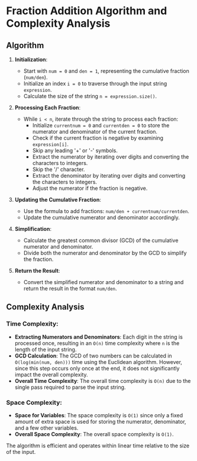 # Fraction Addition Algorithm and Complexity Analysis

## Algorithm

1. **Initialization**:
   - Start with `num = 0` and `den = 1`, representing the cumulative fraction (`num/den`).
   - Initialize an index `i = 0` to traverse through the input string `expression`.
   - Calculate the size of the string `n = expression.size()`.

2. **Processing Each Fraction**:
   - While `i < n`, iterate through the string to process each fraction:
     - Initialize `currentnum = 0` and `currentden = 0` to store the numerator and denominator of the current fraction.
     - Check if the current fraction is negative by examining `expression[i]`.
     - Skip any leading '+' or '-' symbols.
     - Extract the numerator by iterating over digits and converting the characters to integers.
     - Skip the '/' character.
     - Extract the denominator by iterating over digits and converting the characters to integers.
     - Adjust the numerator if the fraction is negative.

3. **Updating the Cumulative Fraction**:
   - Use the formula to add fractions: `num/den + currentnum/currentden`.
   - Update the cumulative numerator and denominator accordingly.

4. **Simplification**:
   - Calculate the greatest common divisor (GCD) of the cumulative numerator and denominator.
   - Divide both the numerator and denominator by the GCD to simplify the fraction.

5. **Return the Result**:
   - Convert the simplified numerator and denominator to a string and return the result in the format `num/den`.

## Complexity Analysis

### Time Complexity:
- **Extracting Numerators and Denominators**: Each digit in the string is processed once, resulting in an `O(n)` time complexity where `n` is the length of the input string.
- **GCD Calculation**: The GCD of two numbers can be calculated in `O(log(min(num, den)))` time using the Euclidean algorithm. However, since this step occurs only once at the end, it does not significantly impact the overall complexity.
- **Overall Time Complexity**: The overall time complexity is `O(n)` due to the single pass required to parse the input string.

### Space Complexity:
- **Space for Variables**: The space complexity is `O(1)` since only a fixed amount of extra space is used for storing the numerator, denominator, and a few other variables.
- **Overall Space Complexity**: The overall space complexity is `O(1)`.

The algorithm is efficient and operates within linear time relative to the size of the input.
